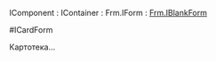 ﻿---
Title: Компонент ICardForm
Keywords: ICardForm, CardForm
Link: .Frm.ICardForm
---

IComponent : IContainer : Frm.IForm : [Frm.IBlankForm](topic:.Custom.ComClasses.IBlankForm)

#ICardForm

Картотека...